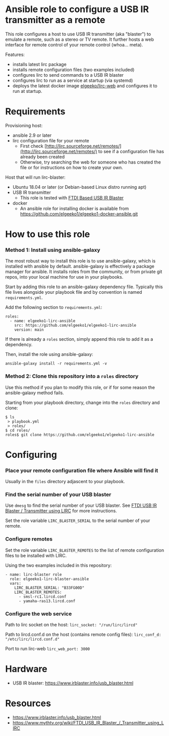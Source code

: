 # Ansible role to configure a USB IR transmitter as a remote
This role configures a host to use USB IR transmitter (aka "blaster")
to emulate a remote, such as a stereo or TV remote. It further hosts
a web interface for remote control of your remote control (whoa... meta).

Features:
- installs latest lirc package
- installs remote configuration files (two examples included)
- configures lirc to send commands to a USB IR blaster
- configures lirc to run as a service at startup (via systemd)
- deploys the latest docker image [elgeeko/lirc-web](https://hub.docker.com/repository/docker/elgeeko/lirc-web) and configures it to run at startup.

# Requirements
Provisioning host:
- ansible 2.9 or later
- lirc configuration file for your remote
  - First check [http://lirc.sourceforge.net/remotes/](http://lirc.sourceforge.net/remotes/)
  to see if a configuration file has already been created
  - Otherwise, try searching the web for someone who has created the file or for
    instructions on how to create your own.

Host that will run lirc-blaster:
- Ubuntu 18.04 or later (or Debian-based Linux distro running apt)
- USB IR transmitter
  - This role is tested with [FTDI Based USB IR Blaster](http://www.irblaster.info/usb_blaster.html)
- docker
  - An ansible role for installing docker is available from https://github.com/elgeeko1/elgeeko1-docker-ansible.git

# How to use this role
### Method 1: Install using ansible-galaxy

The most robust way to install this role is to use ansible-galaxy,
which is installed with ansible by default. ansible-galaxy is effectively a package manager for ansible. It installs roles
from the community, or from private git repos, into your local machine for use in your playbooks.

Start by adding this role to an ansible-galaxy dependency file. Typically this file lives alongside your playbook file and by convention is named `requirements.yml`.

Add the following section to `requirements.yml`:

```
roles:
  - name: elgeeko1-lirc-ansible
    src: https://github.com/elgeeko1/elgeeko1-lirc-ansible
    version: main
```

If there is already a `roles` section, simply append this role to
add it as a dependency.

Then, install the role using ansible-galaxy:

`ansible-galaxy install -r requirements.yml -v`

### Method 2: Clone this repository into a `roles` directory

Use this method if you plan to modify this role, or if for some
reason the ansible-galaxy method fails.

Starting from your playbook directory, change into the `roles`
directory and clone:

```
$ ls
 > playbook.yml
 > roles/
$ cd roles/
roles$ git clone https://github.com/elgeeko1/elgeeko1-lirc-ansible
```

# Configuring
### Place your remote configuration file where Ansible will find it
Usually in the `files` directory adjascent to your playbook.

### Find the serial number of your USB blaster
Use `dmesg` to find the serial number of your USB blaster.
See [FTDI USB IR Blaster / Transmitter using LIRC](https://www.mythtv.org/wiki/FTDI_USB_IR_Blaster_/_Transmitter_using_LIRC) for more instructions.

Set the role variable `LIRC_BLASTER_SERIAL` to the serial number of your remote.

### Configure remotes
Set the role variable `LIRC_BLASTER_REMOTES` to the list of remote configuration
files to be installed with LIRC.

Using the two examples included in this repository:
```
- name: lirc-blaster role
  role: elgeeko1-lirc-blaster-ansible
  vars:
    LIRC_BLASTER_SERIAL: "B33FG00D"
    LIRC_BLASTER_REMOTES:
      - smsl-rc1.lircd.conf
      - yamaha-ras13.lircd.conf
```

### Configure the web service
Path to lirc socket on the host:
`lirc_socket: "/run/lirc/lircd"`

Path to lircd.conf.d on the host (contains remote config files):
`lirc_conf_d: "/etc/lirc/lircd.conf.d"`

Port to run lirc-web
`lirc_web_port: 3000`

# Hardware
- USB IR blaster: https://www.irblaster.info/usb_blaster.html

# Resources
- https://www.irblaster.info/usb_blaster.html
- https://www.mythtv.org/wiki/FTDI_USB_IR_Blaster_/_Transmitter_using_LIRC

